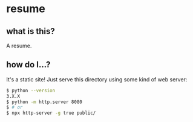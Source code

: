 # resume

## what is this?

A resume.

## how do I...?

It's a static site! Just serve this directory using some kind of web server:

```bash
$ python --version
3.X.X
$ python -m http.server 8080
$ # or
$ npx http-server -g true public/
```
